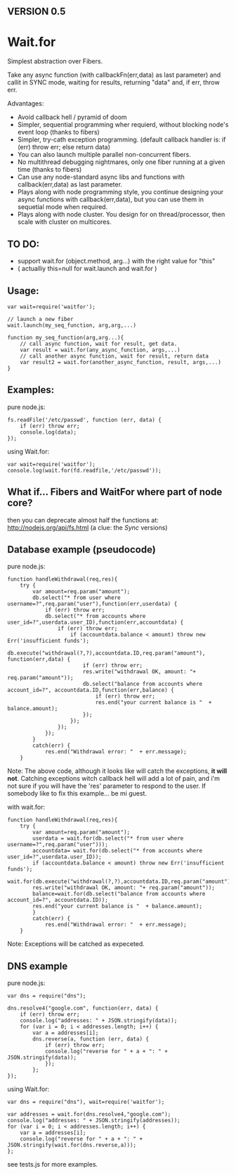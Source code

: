 VERSION 0.5 
--

Wait.for
=======
Simplest abstraction over Fibers.

Take any async function (with callbackFn(err,data) as last parameter) 
and callit in SYNC mode, waiting for results, returning "data" and, if err, throw err.

Advantages:
* Avoid callback hell / pyramid of doom
* Simpler, sequential programming wher requierd, without blocking node's event loop (thanks to fibers)
* Simpler, try-cath exception programming. (default callback handler is: if (err) throw err; else return data)
* You can also launch multiple parallel non-concurrent fibers.
* No multithread debugging nightmares, only one fiber running at a given time (thanks to fibers)
* Can use any node-standard async libs and functions with callback(err,data) as last parameter.
* Plays along with node programming style, you continue designing your async functions with callback(err,data), but you can use them in sequetial mode when required.
* Plays along with node cluster. You design for on thread/processor, then scale with cluster on multicores.


TO DO:
--
- support wait.for (object.method, arg...) with the right value for "this"
- ( actualliy this=null for wait.launch and wait.for )

Usage: 
-

	var wait=require('waitfor');
	
	// launch a new fiber
	wait.launch(my_seq_function, arg,arg,...) 

	function my_seq_function(arg,arg...){
	    // call async function, wait for result, get data.
	    var result = wait.for(any_async_function, args,...)  
	    // call another async function, wait for result, return data
   	    var result2 = wait.for(another_async_function, result, args,...)  
	}
	
	
Examples:
-

pure node.js:

	fs.readFile('/etc/passwd', function (err, data) {
		if (err) throw err;
		console.log(data);
	});


using Wait.for:

	var wait=require('waitfor');
	console.log(wait.for(fd.readfile,'/etc/passwd'));


What if... Fibers and WaitFor where part of node core?
-
then you can deprecate almost half the functions at: http://nodejs.org/api/fs.html
(a clue: the *Sync* versions)


Database example (pseudocode)
--
pure node.js:

	function handleWithdrawal(req,res){  
		try {
			var amount=req.param("amount");
			db.select("* from user where username=?",req.param("user"),function(err,userdata) {
				if (err) throw err;
				db.select("* from accounts where user_id=?",userdata.user_ID),function(err,accountdata) {
					if (err) throw err;
    					if (accountdata.balance < amount) throw new Err('insufficient funds');
    					db.execute("withdrawal(?,?),accountdata.ID,req.param("amount"), function(err,data) {
    						if (err) throw err;
    						res.write("withdrawal OK, amount: "+ req.param("amount"));
    						db.select("balance from accounts where account_id=?", accountdata.ID,function(err,balance) {
    							if (err) throw err;
    							res.end("your current balance is "  + balance.amount);
    						});
	    				});
    				});
    			});
    		}
    		catch(err) {
    			res.end("Withdrawal error: "  + err.message);
		}  

Note: The above code, although it looks like will catch the exceptions, **it will not**. 
Catching exceptions witch callback hell will add a lot of pain, and i'm not sure if you will have the 'res' parameter 
to respond to the user. If somebody like to fix this example... be mi guest.


with wait.for:

	function handleWithdrawal(req,res){  
		try {
			var amount=req.param("amount");
			userdata = wait.for(db.select("* from user where username=?",req.param("user")));
			accountdata= wait.for(db.select("* from accounts where user_id=?",userdata.user_ID));
			if (accountdata.balance < amount) throw new Err('insufficient funds');
			wait.for(db.execute("withdrawal(?,?),accountdata.ID,req.param("amount")));
			res.write("withdrawal OK, amount: "+ req.param("amount"));
			balance=wait.for(db.select("balance from accounts where account_id=?", accountdata.ID));
			res.end("your current balance is "  + balance.amount);
    		}
    		catch(err) {
    			res.end("Withdrawal error: "  + err.message);
		}  


Note: Exceptions will be catched as expeceted.

DNS example
--

pure node.js:

	var dns = require("dns");

	dns.resolve4("google.com", function(err, data) {
		if (err) throw err;
		console.log("addresses: " + JSON.stringify(data));
		for (var i = 0; i < addresses.length; i++) {
			var a = addresses[i];
			dns.reverse(a, function (err, data) {
				if (err) throw err;
				console.log("reverse for " + a + ": " + JSON.stringify(data));
				});
    		};
 	});


using Wait.for:

	var dns = require("dns"), wait=require('waitfor');
	
	var addresses = wait.for(dns.resolve4,"google.com");
	console.log("addresses: " + JSON.stringify(addresses));
	for (var i = 0; i < addresses.length; i++) {
		var a = addresses[i];
		console.log("reverse for " + a + ": " + JSON.stringify(wait.for(dns.reverse,a)));
   	};


see tests.js for more examples.

